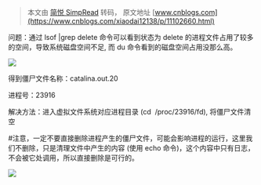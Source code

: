 > 本文由 [简悦 SimpRead](http://ksria.com/simpread/) 转码， 原文地址 [www.cnblogs.com](https://www.cnblogs.com/xiaodai12138/p/11102660.html)

问题：通过 lsof |grep delete 命令可以看到状态为 delete 的进程文件占用了较多的空间，导致系统磁盘空间不足, 而 du 命令看到的磁盘空间占用没那么高。

![](https://img2018.cnblogs.com/blog/1387517/201906/1387517-20190628144749340-1086890276.png)

得到僵尸文件名称：catalina.out.20

进程号：23916

解决方法：进入虚拟文件系统对应进程目录 (cd  /proc/23916/fd), 将僵尸文件清空

#注意，一定不要直接删除进程产生的僵尸文件，可能会影响进程的运行，这里我们不删除，只是清理文件中产生的内容 (使用 echo 命令)，这个内容中只有日志，不会被它处调用，所以直接删除是可行的。

![](https://img2018.cnblogs.com/blog/1387517/201906/1387517-20190628145016429-1563548253.png)